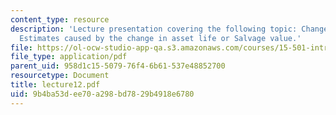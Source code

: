 ```yaml
---
content_type: resource
description: 'Lecture presentation covering the following topic: Changes in Depriciation
  Estimates caused by the change in asset life or Salvage value.'
file: https://ol-ocw-studio-app-qa.s3.amazonaws.com/courses/15-501-introduction-to-financial-and-managerial-accounting-spring-2004/9b4ba53dee70a298bd7829b4918e6780_lecture12.pdf
file_type: application/pdf
parent_uid: 958d1c15-5079-76f4-6b61-537e48852700
resourcetype: Document
title: lecture12.pdf
uid: 9b4ba53d-ee70-a298-bd78-29b4918e6780
---
```

